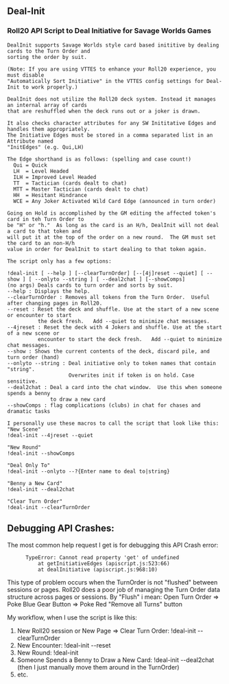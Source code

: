 
## Deal-Init
### Roll20 API Script to Deal Initiative for Savage Worlds Games

```
DealInit supports Savage Worlds style card based inititive by dealing cards to the Turn Order and 
sorting the order by suit.  

(Note: If you are using VTTES to enhance your Roll20 experience, you must disable 
"Automatically Sort Initiative" in the VTTES config settings for Deal-Init to work properly.)

DealInit does not utilize the Roll20 deck system. Instead it manages an internal array of cards 
that are reshuffled when the deck runs out or a joker is drawn.

It also checks character attributes for any SW Inititative Edges and handles them appropriately.  
The Initiative Edges must be stored in a comma separated list in an Attribute named 
"InitEdges" (e.g. Qui,LH)

The Edge shorthand is as follows: (spelling and case count!)
  Qui = Quick
  LH  = Level Headed
  ILH = Improved Level Headed
  TT  = Tactician (cards dealt to chat)
  MTT = Master Tactician (cards dealt to chat)
  HH  = Hesitant Hindrance 
  WCE = Any Joker Activated Wild Card Edge (announced in turn order)

Going on Hold is accomplished by the GM editing the affected token's card in teh Turn Order to 
be "H" or "h."  As long as the card is an H/h, DealInit will not deal a card to that token and 
will put it at the top of the order on a new round.  The GM must set the card to an non-H/h 
value in order for DealInit to start dealing to that token again.

The script only has a few options:

!deal-init [ --help ] [--clearTurnOrder] [--[4j]reset --quiet] [ --show ] [ --onlyto --string ] [ --deal2chat ] [--showComps]
(no args) Deals cards to turn order and sorts by suit.
--help : Displays the help.
--clearTurnOrder : Removes all tokens from the Turn Order.  Useful after changing pages in Roll20.
--reset : Reset the deck and shuffle. Use at the start of a new scene or encounter to start 
          the deck fresh.   Add --quiet to minimize chat messages.
--4jreset : Reset the deck with 4 Jokers and shuffle. Use at the start of a new scene or 
          encounter to start the deck fresh.   Add --quiet to minimize chat messages.
--show : Shows the current contents of the deck, discard pile, and turn order (hand)
--onlyto --string : Deal initiative only to token names that contain "string".  
                    Overwrites init if token is on hold. Case sensitive.
--deal2chat : Deal a card into the chat window.  Use this when someone spends a benny 
              to draw a new card
--showComps : flag complications (clubs) in chat for chases and dramatic tasks

I personally use these macros to call the script that look like this:
"New Scene"
!deal-init --4jreset --quiet

"New Round"
!deal-init --showComps

"Deal Only To"
!deal-init --onlyto --?{Enter name to deal to|string}

"Benny a New Card"
!deal-init --deal2chat

"Clear Turn Order"
!deal-init --clearTurnOrder

```

## Debugging API Crashes:

The most common help request I get is for debugging this API Crash error:
```
      TypeError: Cannot read property 'get' of undefined
          at getInitiativeEdges (apiscript.js:523:66)
          at dealInitiative (apiscript.js:968:10)
```
This type of problem occurs when the TurnOrder is not "flushed" between sessions or pages. Roll20 does a poor job of managing the Turn Order data structure across pages or sessions.  By "Flush" i mean:  Open Turn Order => Poke Blue Gear Button => Poke Red "Remove all Turns" button

My workflow, when I use the script is like this:

1. New Roll20 session or New Page => Clear Turn Order:  !deal-init --clearTurnOrder
1. New Encounter: !deal-init --reset
1. New Round: !deal-init
1. Someone Spends a Benny to Draw a New Card: !deal-init --deal2chat  (then I just manually move them around in the TurnOrder)
1. etc.

